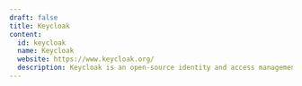```yaml
---
draft: false
title: Keycloak
content:
  id: keycloak
  name: Keycloak
  website: https://www.keycloak.org/
  description: Keycloak is an open-source identity and access management solution aimed at modern applications and services.
---
```

